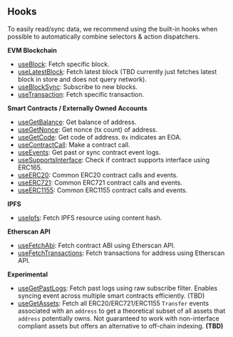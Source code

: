 ## Hooks

To easily read/sync data, we recommend using the built-in hooks when possible to automatically combine selectors & action dispatchers.

**EVM Blockchain**

-   [useBlock](../web3-redux-reference/namespaces/Block.md#useBlock): Fetch specific block.
-   [useLatestBlock](../web3-redux-reference/namespaces/Network.md#useLatestBlock): Fetch latest block (TBD currently just fetches latest block in store and does not query network).
-   [useBlockSync](../web3-redux-reference/namespaces/Block.md#useBlockSync): Subscribe to new blocks.
-   [useTransaction](../web3-redux-reference/namespaces/Transaction.md#useTransaction): Fetch specific transaction.

**Smart Contracts / Externally Owned Accounts**

-   [useGetBalance](../web3-redux-reference/namespaces/Contract.md#useGetBalance): Get balance of address.
-   [useGetNonce](../web3-redux-reference/namespaces/Contract.md#useGetNonce): Get nonce (tx count) of address.
-   [useGetCode](../web3-redux-reference/namespaces/Contract.md#useGetCode): Get code of address. `0x` indicates an EOA.
-   [useContractCall](../web3-redux-reference/namespaces/Contract.md#useContractCall): Make a contract call.
-   [useEvents](../web3-redux-reference/namespaces/Contract.md#useEvents): Get past or sync contract event logs.
-   [useSupportsInterface](../web3-redux-reference/namespaces/Contract.md#useSupportsInterface): Check if contract supports interface using ERC165.
-   [useERC20](../web3-redux-reference/namespaces/Contract.md#useERC20): Common ERC20 contract calls and events.
-   [useERC721](../web3-redux-reference/namespaces/Contract.md#useERC721): Common ERC721 contract calls and events.
-   [useERC1155](../web3-redux-reference/namespaces/Contract.md#useERC1155): Common ERC1155 contract calls and events.

**IPFS**

-   [useIpfs](../web3-redux-reference/namespaces/Ipfs.md#useIpfs): Fetch IPFS resource using content hash.

**Etherscan API**

-   [useFetchAbi](../web3-redux-reference/namespaces/Contract.md#useFetchAbi): Fetch contract ABI using Etherscan API.
-   [useFetchTransactions](../web3-redux-reference/namespaces/Contract.md#useFetchTransaction): Fetch transactions for address using Etherscan API.

**Experimental**

-   [useGetPastLogs](../web3-redux-reference/namespaces/ContractEvent.md#useGetPastLogs): Fetch past logs using raw subscribe filter. Enables syncing event across multiple smart contracts efficiently. (TBD)
-   [useGetAssets](../web3-redux-reference/namespaces/ContractEvent.md#useGetAssets): Fetch all ERC20/ERC721/ERC1155 `Transfer` events associated with an `address` to get a theoretical subset of all assets that `address` potentially owns. Not guaranteed to work with non-interface compliant assets but offers an alternative to off-chain indexing. **(TBD)**

